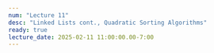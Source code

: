 ```yaml
---
num: "Lecture 11"
desc: "Linked Lists cont., Quadratic Sorting Algorithms"
ready: true
lecture_date: 2025-02-11 11:00:00.00-7:00
---
```

